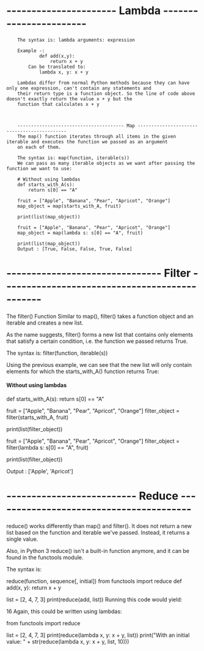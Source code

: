 # ---------------------- Lambda -----------------------
        The syntax is: lambda arguments: expression

        Example -:
                def add(x,y):
                    return x + y
            Can be translated to:
                lambda x, y: x + y

        Lambdas differ from normal Python methods because they can have only one expression, can't contain any statements and
        their return type is a function object. So the line of code above doesn't exactly return the value x + y but the
        function that calculates x + y



        --------------------------------------- Map --------------------------------------------
        The map() function iterates through all items in the given iterable and executes the function we passed as an argument
        on each of them.

        The syntax is: map(function, iterable(s))
        We can pass as many iterable objects as we want after passing the function we want to use:

        # Without using lambdas
        def starts_with_A(s):
            return s[0] == "A"

        fruit = ["Apple", "Banana", "Pear", "Apricot", "Orange"]
        map_object = map(starts_with_A, fruit)

        print(list(map_object))

        fruit = ["Apple", "Banana", "Pear", "Apricot", "Orange"]
        map_object = map(lambda s: s[0] == "A", fruit)

        print(list(map_object))
        Output : [True, False, False, True, False]

# ------------------------------- Filter ----------------------------------------------

The filter() Function
Similar to map(), filter() takes a function object and an iterable and creates a new list.

As the name suggests, filter() forms a new list that contains only elements that satisfy a certain condition, i.e.
the function we passed returns True.

The syntax is: filter(function, iterable(s))


Using the previous example, we can see that the new list will only contain elements for which the starts_with_A()
function returns True:

#### Without using lambdas
def starts_with_A(s):
    return s[0] == "A"

fruit = ["Apple", "Banana", "Pear", "Apricot", "Orange"]
filter_object = filter(starts_with_A, fruit)

print(list(filter_object))


fruit = ["Apple", "Banana", "Pear", "Apricot", "Orange"]
filter_object = filter(lambda s: s[0] == "A", fruit)

print(list(filter_object))

Output : ['Apple', 'Apricot']

# -------------------------- Reduce ----------------------------------------

reduce() works differently than map() and filter(). It does not return a new list based on the function and iterable 
we've passed. Instead, it returns a single value.

Also, in Python 3 reduce() isn't a built-in function anymore, and it can be found in the functools module.

The syntax is:

reduce(function, sequence[, initial])
from functools import reduce
def add(x, y):
    return x + y

list = [2, 4, 7, 3]
print(reduce(add, list))
Running this code would yield:

16
Again, this could be written using lambdas:

from functools import reduce

list = [2, 4, 7, 3]
print(reduce(lambda x, y: x + y, list))
print("With an initial value: " + str(reduce(lambda x, y: x + y, list, 10)))
